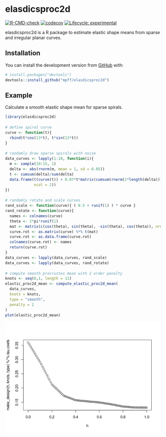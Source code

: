 
<!-- README.md is generated from README.Rmd. Please edit that file -->

# elasdicsproc2d

<!-- badges: start -->

[![R-CMD-check](https://github.com/mpff/elasdicsproc2d/workflows/R-CMD-check/badge.svg)](https://github.com/mpff/elasdicsproc2d/actions)
[![codecov](https://codecov.io/gh/mpff/elasdicsproc2d/branch/main/graph/badge.svg?token=p0xOHfDpnk)](https://codecov.io/gh/mpff/elasdicsproc2d)
[![Lifecycle:
experimental](https://img.shields.io/badge/lifecycle-experimental-orange.svg)](https://lifecycle.r-lib.org/articles/stages.html#experimental)
<!-- badges: end -->

elasdicsproc2d is a R package to estimate elastic shape means from
sparse and irregular planar curves.

## Installation

You can install the development version from
[GitHub](https://github.com/) with:

``` r
# install.packages("devtools")
devtools::install_github("mpff/elasdicsproc2d")
```

## Example

Calculate a smooth elastic shape mean for sparse spirals.

``` r
library(elasdicsproc2d)

# define spiral curve
curve <- function(t){
  rbind(t*cos(13*t), t*sin(13*t))
}

# randomly draw sparse spirals with noise
data_curves <- lapply(1:10, function(i){
  m <- sample(10:15, 1)
  delta <- abs(rnorm(m, mean = 1, sd = 0.05))
  t <- cumsum(delta)/sum(delta)
  data.frame(t(curve(t)) + 0.07*t*matrix(cumsum(rnorm(2*length(delta))),
             ncol = 2))
})

# randomly rotate and scale curves
rand_scale <- function(curve){ ( 0.5 + runif(1) ) * curve }
rand_rotate <- function(curve){
  names <- colnames(curve)
  theta <- 2*pi*runif(1)
  mat <- matrix(c(cos(theta), sin(theta), -sin(theta), cos(theta)), nrow = 2, ncol = 2)
  curve.rot <- as.matrix(curve) %*% t(mat)
  curve.rot <- as.data.frame(curve.rot)
  colnames(curve.rot) <- names
  return(curve.rot)
}
data_curves <- lapply(data_curves, rand_scale)
data_curves <- lapply(data_curves, rand_rotate)

# compute smooth procrustes mean with 2 order penalty
knots <- seq(0,1, length = 11)
elastic_proc2d_mean <- compute_elastic_proc2d_mean(
  data_curves,
  knots = knots,
  type = "smooth",
  penalty = 2
)
plot(elastic_proc2d_mean)
```

![](man/figures/README-example-1.png)<!-- -->
